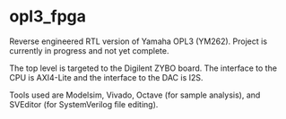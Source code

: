 opl3_fpga
=========
Reverse engineered RTL version of Yamaha OPL3 (YM262). Project is currently in progress and not yet complete.

The top level is targeted to the Digilent ZYBO board. The interface to the CPU is AXI4-Lite and the interface to the DAC is I2S.

Tools used are Modelsim, Vivado, Octave (for sample analysis), and SVEditor (for SystemVerilog file editing).

